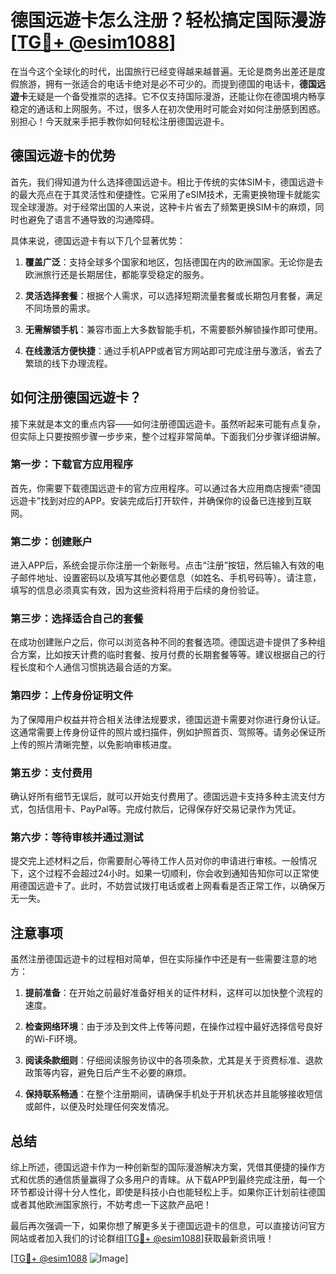 # 德国远遊卡怎么注册？轻松搞定国际漫游[[TG💪+ @esim1088](https://t.me/s/esim1088)]

在当今这个全球化的时代，出国旅行已经变得越来越普遍。无论是商务出差还是度假旅游，拥有一张适合的电话卡绝对是必不可少的。而提到德国的电话卡，**德国远遊卡**无疑是一个备受推崇的选择。它不仅支持国际漫游，还能让你在德国境内畅享稳定的通话和上网服务。不过，很多人在初次使用时可能会对如何注册感到困惑。别担心！今天就来手把手教你如何轻松注册德国远遊卡。

## 德国远遊卡的优势

首先，我们得知道为什么选择德国远遊卡。相比于传统的实体SIM卡，德国远遊卡的最大亮点在于其灵活性和便捷性。它采用了eSIM技术，无需更换物理卡就能实现全球漫游。对于经常出国的人来说，这种卡片省去了频繁更换SIM卡的麻烦，同时也避免了语言不通导致的沟通障碍。

具体来说，德国远遊卡有以下几个显著优势：

1. **覆盖广泛**：支持全球多个国家和地区，包括德国在内的欧洲国家。无论你是去欧洲旅行还是长期居住，都能享受稳定的服务。
   
2. **灵活选择套餐**：根据个人需求，可以选择短期流量套餐或长期包月套餐，满足不同场景的需求。
   
3. **无需解锁手机**：兼容市面上大多数智能手机，不需要额外解锁操作即可使用。
   
4. **在线激活方便快捷**：通过手机APP或者官方网站即可完成注册与激活，省去了繁琐的线下办理流程。

## 如何注册德国远遊卡？

接下来就是本文的重点内容——如何注册德国远遊卡。虽然听起来可能有点复杂，但实际上只要按照步骤一步步来，整个过程非常简单。下面我们分步骤详细讲解。

### 第一步：下载官方应用程序

首先，你需要下载德国远遊卡的官方应用程序。可以通过各大应用商店搜索“德国远遊卡”找到对应的APP。安装完成后打开软件，并确保你的设备已连接到互联网。

### 第二步：创建账户

进入APP后，系统会提示你注册一个新账号。点击“注册”按钮，然后输入有效的电子邮件地址、设置密码以及填写其他必要信息（如姓名、手机号码等）。请注意，填写的信息必须真实有效，因为这些资料将用于后续的身份验证。

### 第三步：选择适合自己的套餐

在成功创建账户之后，你可以浏览各种不同的套餐选项。德国远遊卡提供了多种组合方案，比如按天计费的临时套餐、按月付费的长期套餐等等。建议根据自己的行程长度和个人通信习惯挑选最合适的方案。

### 第四步：上传身份证明文件

为了保障用户权益并符合相关法律法规要求，德国远遊卡需要对你进行身份认证。这通常需要上传身份证件的照片或扫描件，例如护照首页、驾照等。请务必保证所上传的照片清晰完整，以免影响审核进度。

### 第五步：支付费用

确认好所有细节无误后，就可以开始支付费用了。德国远遊卡支持多种主流支付方式，包括信用卡、PayPal等。完成付款后，记得保存好交易记录作为凭证。

### 第六步：等待审核并通过测试

提交完上述材料之后，你需要耐心等待工作人员对你的申请进行审核。一般情况下，这个过程不会超过24小时。如果一切顺利，你会收到通知告知你可以正常使用德国远遊卡了。此时，不妨尝试拨打电话或者上网看看是否正常工作，以确保万无一失。

## 注意事项

虽然注册德国远遊卡的过程相对简单，但在实际操作中还是有一些需要注意的地方：

1. **提前准备**：在开始之前最好准备好相关的证件材料，这样可以加快整个流程的速度。
   
2. **检查网络环境**：由于涉及到文件上传等问题，在操作过程中最好选择信号良好的Wi-Fi环境。
   
3. **阅读条款细则**：仔细阅读服务协议中的各项条款，尤其是关于资费标准、退款政策等内容，避免日后产生不必要的麻烦。

4. **保持联系畅通**：在整个注册期间，请确保手机处于开机状态并且能够接收短信或邮件，以便及时处理任何突发情况。

## 总结

综上所述，德国远遊卡作为一种创新型的国际漫游解决方案，凭借其便捷的操作方式和优质的通信质量赢得了众多用户的青睐。从下载APP到最终完成注册，每一个环节都设计得十分人性化，即使是科技小白也能轻松上手。如果你正计划前往德国或者其他欧洲国家旅行，不妨考虑一下这款产品吧！

最后再次强调一下，如果你想了解更多关于德国远遊卡的信息，可以直接访问官方网站或者加入我们的讨论群组[[TG💪+ @esim1088](https://t.me/s/esim1088)]获取最新资讯哦！

[[TG💪+ @esim1088](https://t.me/s/esim1088) ![Image](https://i.postimg.cc/4NQfJmqS/Snipaste-2025-05-13-00-14-12.png)]